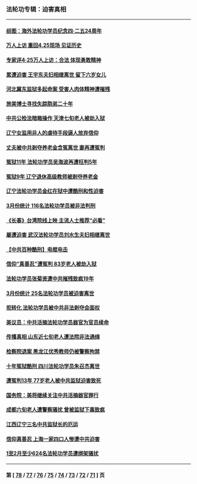 ### 法轮功专辑：迫害真相
---
#### [组图：海外法轮功学员纪念四‧二五24周年](../../pages/nf4379/n13979790.md?04280430) 
#### [万人上访 重回4.25现场 见证历史](../../pages/nf4379/n13979775.md?04280430) 
#### [专家评4‧25万人上访：合法 体现勇敢精神](../../pages/nf4379/n13975820.md?04280430) 
#### [累遭迫害 王宇东夫妇相继离世 留下六岁女儿](../../pages/nf4379/n13977555.md?04280430) 
#### [河北冀东监狱多起命案 受害人肉体精神遭摧残](../../pages/nf4379/n13976483.md?04280430) 
#### [旅美博士寻找失踪胞弟二十年](../../pages/nf4379/n13976318.md?04280430) 
#### [中共公检法暗箱操作 天津七旬老人被劫入狱](../../pages/nf4379/n13975097.md?04280430) 
#### [辽宁女监用非人的虐待手段逼人放弃信仰](../../pages/nf4379/n13972297.md?04280430) 
#### [丈夫被中共剥夺养老金含冤离世 妻再遭冤判](../../pages/nf4379/n13970514.md?04280430) 
#### [冤狱11年 法轮功学员吴海波再遭枉判5年](../../pages/nf4379/n13966760.md?04280430) 
#### [冤狱9年 辽宁退休高级教师被剥夺养老金](../../pages/nf4379/n13969844.md?04280430) 
#### [辽宁法轮功学员金红在狱中遭酷刑和性迫害](../../pages/nf4379/n13969049.md?04280430) 
#### [3月份统计 116名法轮功学员被非法判刑](../../pages/nf4379/n13967624.md?04280430) 
#### [《长春》台湾院线上映 主流人士推荐“必看”](../../pages/nf4379/n13967751.md?04280430) 
#### [屡遭迫害 武汉法轮功学员刘水生夫妇相继离世](../../pages/nf4379/n13965806.md?04280430) 
#### [【中共百种酷刑】电棍电击](../../pages/nf4379/n13964477.md?04280430) 
#### [信仰“真善忍”遭冤判 83岁老人被劫入狱](../../pages/nf4379/n13958286.md?04280430) 
#### [法轮功学员张菊贤遭中共摧残致疯19年](../../pages/nf4379/n13962633.md?04280430) 
#### [3月份统计 25名法轮功学员被迫害离世](../../pages/nf4379/n13963851.md?04280430) 
#### [拒转化 法轮功学员被中共非法剥夺会面权](../../pages/nf4379/n13961975.md?04280430) 
#### [美议员：中共活摘法轮功学员器官为官员续命](../../pages/nf4379/n13961550.md?04280430) 
#### [传播真相 山东近七旬老人遭法院非法通缉](../../pages/nf4379/n13961068.md?04280430) 
#### [检察院退案 黑龙江优秀教师仍被警察拘禁](../../pages/nf4379/n13960361.md?04280430) 
#### [十年冤狱酷刑 四川法轮功学员朱召杰离世](../../pages/nf4379/n13959794.md?04280430) 
#### [遭冤判13年 77岁老人被中共监狱迫害致死](../../pages/nf4379/n13953812.md?04280430) 
#### [国务院：美将继续关注中共活摘器官罪行](../../pages/nf4379/n13954656.md?04280430) 
#### [成都六旬老人遭警察骚扰 曾被监狱下毒致疯](../../pages/nf4379/n13952299.md?04280430) 
#### [江西辽宁三名中共监狱长的厄运](../../pages/nf4379/n13951740.md?04280430) 
#### [信仰真善忍 上海一家四口人惨遭中共迫害](../../pages/nf4379/n13950973.md?04280430) 
#### [1至2月至少624名法轮功学员遭绑架骚扰](../../pages/nf4379/n13950181.md?04280430) 

---
#### 第 [ [78](./78.md?04280430) / [77](./77.md?04280430) / [76](./76.md?04280430) / [75](./75.md?04280430) / [74](./74.md?04280430) / [73](./73.md?04280430) / [72](./72.md?04280430) / [71](./71.md?04280430) ] 页
